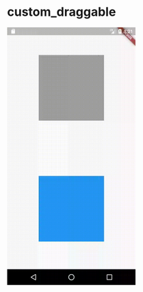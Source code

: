 # custom_draggable

<img src="https://github.com/KalaliEhsan/draggable_widget/blob/master/test.gif" width="300" height="600">
